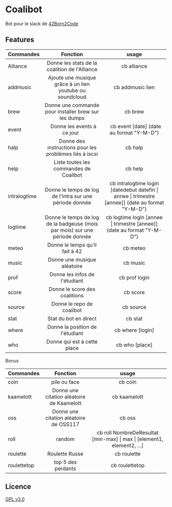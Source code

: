 # Coalibot

Bot pour le slack de [42Born2Code](http://www.42.fr/)

## Features

| Commandes    |                                  Fonction                                   |                                               usage                                                |
| ------------ | :-------------------------------------------------------------------------: | :------------------------------------------------------------------------------------------------: |
| Alliance     |                Donne les stats de la coalition de l'Alliance                |                                            cb alliance                                             |
| addmusic     |          Ajoute une musique grâce à un lien youtube ou soundcloud           |                                          cb addmusic lien                                          |
| brew         |            Donne une commande pour installer brew sur les dumps             |                                              cb brew                                               |
| event        |                         Donne les events à ce jour                          |                              cb event [date] (date au format \"Y-M-D\")                            |
| halp         |           Donne des instructions pour les problèmes liés à iscsi            |                                              cb halp                                               |
| help         |                   Liste toutes les commandes de Coalibot                    |                                              cb help                                               |
| intralogtime |           Donne le temps de log de l'intra sur une période donnée           | cb intralogtime login [datedebut datefin \| annee \| trimestre [annee]] (date au format \"Y-M-D\") |
| logtime      | Donne le temps de log de la badgeuse (mois par mois) sur une période donnée |              cb logtime login [annee \| trimestre [annee]] (date au format \"Y-M-D\")              |
| meteo        |                       Donne le temps qu'il fait à 42                        |                                              cb meteo                                              |
| music        |                         Donne une musique aléatoire                         |                                              cb music                                              |
| prof         |                        Donne les infos de l'étudiant                        |                                           cb prof login                                            |
| score        |                        Donne le score des coalitions                        |                                              cb score                                              |
| source       |                          Donne le repo de coalibot                          |                                             cb source                                              |
| stat         |                            Stat du bot en direct                            |                                              cb stat                                               |
| where        |                       Donne la position de l'étudiant                       |                                          cb where [login]                                          |
| who          |                         Donne qui est à cette place                         |                                           cb who [place]                                           |

Bonus

| Commandes   |                 Fonction                  |                                  usage                                   |
| ----------- | :---------------------------------------: | :----------------------------------------------------------------------: |
| coin        |               pile ou face                |                                 cb coin                                  |
| kaamelott   | Donne une citation aléatoire de Kaamelott |                               cb kaamelott                               |
| oss         |  Donne une citation aléatoire de OSS117   |                                  cb oss                                  |
| roll        |                  random                   | cb roll NombreDeResultat [min-max] \| max \| \[element1, element2, ...\] |
| roulette    |              Roulette Russe               |                               cb roulette                                |
| roulettetop |            top 5 des perdants             |                              cb roulettetop                              |

## Licence

[GPL v3.0](https://github.com/genesixx/coalibot/blob/master/LICENSE)
